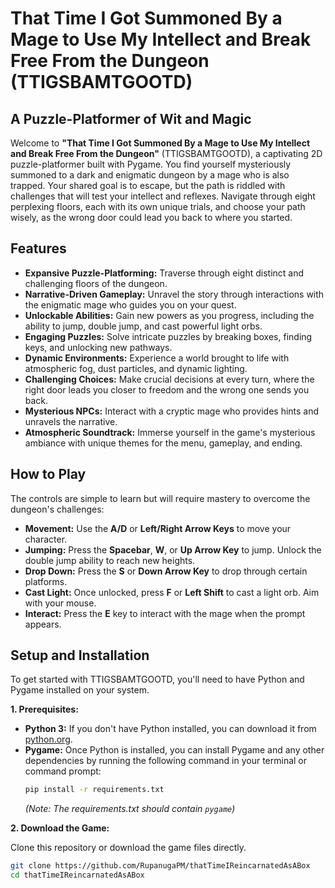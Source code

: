 # That Time I Got Summoned By a Mage to Use My Intellect and Break Free From the Dungeon (TTIGSBAMTGOOTD)


## A Puzzle-Platformer of Wit and Magic

Welcome to **"That Time I Got Summoned By a Mage to Use My Intellect and Break Free From the Dungeon"** (TTIGSBAMTGOOTD), a captivating 2D puzzle-platformer built with Pygame. You find yourself mysteriously summoned to a dark and enigmatic dungeon by a mage who is also trapped. Your shared goal is to escape, but the path is riddled with challenges that will test your intellect and reflexes. Navigate through eight perplexing floors, each with its own unique trials, and choose your path wisely, as the wrong door could lead you back to where you started.

## Features

*   **Expansive Puzzle-Platforming:** Traverse through eight distinct and challenging floors of the dungeon.
*   **Narrative-Driven Gameplay:** Unravel the story through interactions with the enigmatic mage who guides you on your quest.
*   **Unlockable Abilities:** Gain new powers as you progress, including the ability to jump, double jump, and cast powerful light orbs.
*   **Engaging Puzzles:** Solve intricate puzzles by breaking boxes, finding keys, and unlocking new pathways.
*   **Dynamic Environments:** Experience a world brought to life with atmospheric fog, dust particles, and dynamic lighting.
*   **Challenging Choices:** Make crucial decisions at every turn, where the right door leads you closer to freedom and the wrong one sends you back.
*   **Mysterious NPCs:** Interact with a cryptic mage who provides hints and unravels the narrative.
*   **Atmospheric Soundtrack:** Immerse yourself in the game's mysterious ambiance with unique themes for the menu, gameplay, and ending.

## How to Play

The controls are simple to learn but will require mastery to overcome the dungeon's challenges:

*   **Movement:** Use the **A/D** or **Left/Right Arrow Keys** to move your character.
*   **Jumping:** Press the **Spacebar**, **W**, or **Up Arrow Key** to jump. Unlock the double jump ability to reach new heights.
*   **Drop Down:** Press the **S** or **Down Arrow Key** to drop through certain platforms.
*   **Cast Light:** Once unlocked, press **F** or **Left Shift** to cast a light orb. Aim with your mouse.
*   **Interact:** Press the **E** key to interact with the mage when the prompt appears.

## Setup and Installation

To get started with TTIGSBAMTGOOTD, you'll need to have Python and Pygame installed on your system.

**1. Prerequisites:**

*   **Python 3:** If you don't have Python installed, you can download it from [python.org](https://www.python.org/downloads/).
*   **Pygame:** Once Python is installed, you can install Pygame and any other dependencies by running the following command in your terminal or command prompt:
    ```bash
    pip install -r requirements.txt
    ```
    *(Note: The requirements.txt should contain `pygame`)*

**2. Download the Game:**

Clone this repository or download the game files directly.

```bash
git clone https://github.com/RupanugaPM/thatTimeIReincarnatedAsABox
cd thatTimeIReincarnatedAsABox
